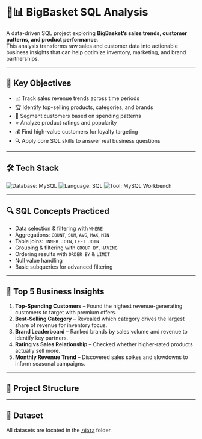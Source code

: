 # 🛒📊 BigBasket SQL Analysis

A data-driven SQL project exploring **BigBasket’s sales trends, customer patterns, and product performance**.  
This analysis transforms raw sales and customer data into actionable business insights that can help optimize inventory, marketing, and brand partnerships.

---

## 🎯 Key Objectives

- 📈 Track sales revenue trends across time periods
- 🏆 Identify top-selling products, categories, and brands
- 👥 Segment customers based on spending patterns
- ⭐ Analyze product ratings and popularity
- 💰 Find high-value customers for loyalty targeting
- 🔍 Apply core SQL skills to answer real business questions

---

## 🛠️ Tech Stack
![Database: MySQL](https://img.shields.io/badge/Database-MySQL-00758F?style=for-the-badge&logo=mysql&logoColor=white)
![Language: SQL](https://img.shields.io/badge/Language-SQL-4B8BBE?style=for-the-badge)
![Tool: MySQL Workbench](https://img.shields.io/badge/Tool-MySQL%20Workbench-F9A825?style=for-the-badge&logo=mysql&logoColor=white)

---

## 🔍 SQL Concepts Practiced

- Data selection & filtering with `WHERE`
- Aggregations: `COUNT`, `SUM`, `AVG`, `MAX`, `MIN`
- Table joins: `INNER JOIN`, `LEFT JOIN`
- Grouping & filtering with `GROUP BY`, `HAVING`
- Ordering results with `ORDER BY` & `LIMIT`
- Null value handling
- Basic subqueries for advanced filtering

---

## 📌 Top 5 Business Insights

1. **Top-Spending Customers** – Found the highest revenue-generating customers to target with premium offers.  
2. **Best-Selling Category** – Revealed which category drives the largest share of revenue for inventory focus.  
3. **Brand Leaderboard** – Ranked brands by sales volume and revenue to identify key partners.  
4. **Rating vs Sales Relationship** – Checked whether higher-rated products actually sell more.  
5. **Monthly Revenue Trend** – Discovered sales spikes and slowdowns to inform seasonal campaigns.  

---

## 📂 Project Structure

---

## 📂 Dataset
All datasets are located in the [`/data`](data) folder.

